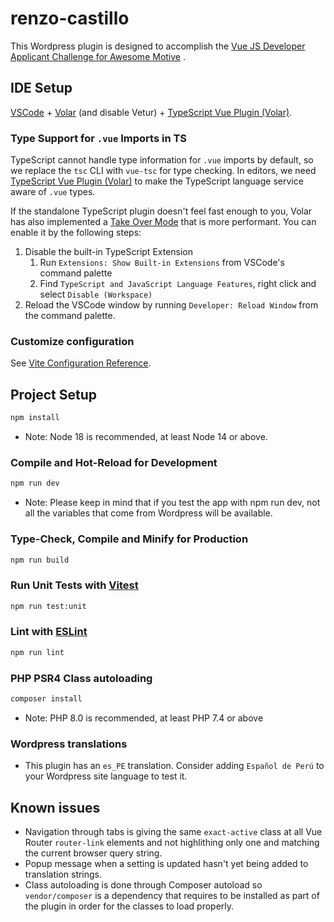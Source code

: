 # renzo-castillo

This Wordpress plugin is designed to accomplish the [Vue JS Developer Applicant Challenge for Awesome Motive](https://awesomemotive.com/vuejs-developer-applicant-challenge/) . 

## IDE Setup

[VSCode](https://code.visualstudio.com/) + [Volar](https://marketplace.visualstudio.com/items?itemName=Vue.volar) (and disable Vetur) + [TypeScript Vue Plugin (Volar)](https://marketplace.visualstudio.com/items?itemName=Vue.vscode-typescript-vue-plugin).

### Type Support for `.vue` Imports in TS

TypeScript cannot handle type information for `.vue` imports by default, so we replace the `tsc` CLI with `vue-tsc` for type checking. In editors, we need [TypeScript Vue Plugin (Volar)](https://marketplace.visualstudio.com/items?itemName=Vue.vscode-typescript-vue-plugin) to make the TypeScript language service aware of `.vue` types.

If the standalone TypeScript plugin doesn't feel fast enough to you, Volar has also implemented a [Take Over Mode](https://github.com/johnsoncodehk/volar/discussions/471#discussioncomment-1361669) that is more performant. You can enable it by the following steps:

1. Disable the built-in TypeScript Extension
    1) Run `Extensions: Show Built-in Extensions` from VSCode's command palette
    2) Find `TypeScript and JavaScript Language Features`, right click and select `Disable (Workspace)`
2. Reload the VSCode window by running `Developer: Reload Window` from the command palette.

### Customize configuration

See [Vite Configuration Reference](https://vitejs.dev/config/).

## Project Setup

```sh
npm install
```

* Note: Node 18 is recommended, at least  Node 14 or above.

### Compile and Hot-Reload for Development

```sh
npm run dev
```

* Note: Please keep in mind that if you test  the app with npm run dev, not all the variables that come from Wordpress will be available. 

### Type-Check, Compile and Minify for Production

```sh
npm run build
```

### Run Unit Tests with [Vitest](https://vitest.dev/)

```sh
npm run test:unit
```

### Lint with [ESLint](https://eslint.org/)

```sh
npm run lint
```

### PHP PSR4 Class autoloading

````sh
composer install
````
* Note: PHP 8.0 is recommended, at least PHP 7.4 or above

### Wordpress translations

* This plugin has an `es_PE` translation. Consider adding `Español de Perú` to your Wordpress site language to test it. 

## Known issues

* Navigation through tabs is giving the same `exact-active` class at all Vue Router `router-link` elements and not highlithing only one and matching the current browser query string.
* Popup message when a setting is updated hasn't yet being added to translation strings.
* Class autoloading is done through Composer autoload so `vendor/composer` is a dependency that requires to be installed as part of the plugin in order for the classes to load properly.
